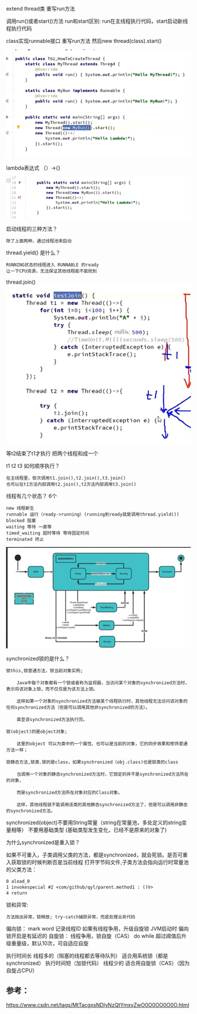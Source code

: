 

extend thread类 重写run方法

调用run()或者start()方法
run和start区别:
run在主线程执行代码，start启动新线程执行代码

class实现runnable接口 重写run方法
然后new thread(class).start()

![img_14.png](img_14.png)

lambda表达式 （）->{}

![img_15.png](img_15.png)

启动线程的三种方法？

    除了上面两种，通过线程池来启动

thread.yield() 是什么？

    RUNNING状态的线程进入 RUNNABLE 的ready
    让一下CPU资源，无法保证其他线程能不能抢到

thread.join()
![img_16.png](img_16.png)

等t2结束了t1才执行 把两个线程和成一个

t1 t2 t3 如何顺序执行？ 

    在主线程里，依次调用t1.join(),t2.join(),t3.join()
    也可以在t1方法内部调用t2.join(),t2方法内部调用t3.join()

线程有几个状态？ 6个

    new 线程新生
    runnable 运行（ready->running）(running到ready就是调用thread.yield())
    blocked 阻塞
    waiting 等待 一直等
    timed_waiting 超时等待 等待固定时间
    terminated 终止

![img_17.png](img_17.png)

synchronized锁的是什么？
    
    锁this,锁普通方法，锁当前对象实例;

        Java中每个对象都有一个锁或者称为监视器，当访问某个对象的synchronized方法时，表示将该对象上锁，而不仅仅是为该方法上锁。

        这样如果一个对象的synchronized方法被某个线程执行时，其他线程无法访问该对象的任何synchronized方法（但是可以调用其他非synchronized的方法）。

        直至该synchronized方法执行完。

    锁(object)的是object对象; 

        这里的object 可以为类中的一个属性、也可以是当前的对象，它的同步效果和修饰普通方法一样；

    锁静态方法,锁类.锁的是class，如果synchronized（obj.class)也是锁类的class

        当调用一个对象的静态synchronized方法时，它锁定的并不是synchronized方法所在的对象，

        而是synchronized方法所在对象对应的Class对象。

        这样，其他线程就不能调用该类的其他静态synchronized方法了，但是可以调用非静态的synchronized方法。
    

synchronized(object)不要用String常量（string在常量池，多处定义的string变量相等）
不要用基础类型 (基础类型发生变化，已经不是原来的对象了)

为什么synchronized是重入锁？

如果不可重入，子类调用父类的方法，都是synchronized，就会死锁。是否可重入获取锁的时候判断否是当前线程
打开字节码文件,子类方法会指向运行时常量池的父类方法：
```
0 aload_0
1 invokespecial #2 <com/github/qyl/parent.method1 : ()V>
4 return
```


锁和异常:

    方法抛出异常，锁释放; try-catch捕获异常，兜底处理业务代码

偏向锁：
    mark word 记录线程ID
    如果有线程争用，升级自旋锁
    JVM启动时 偏向锁开启是有延迟的
自旋锁：
    线程争用，锁自旋（CAS） do while 超过阈值后升级重量级，默认10次，可自适应自旋

执行时间长 线程多的（阻塞的线程都去等待队列） 适合用系统锁（都是synchronized）
执行时间短（加锁代码） 线程少的 适合用自旋锁（CAS）（因为自旋占CPU）


参考：
---
https://www.csdn.net/tags/MtTacgxsNDIyNzQtYmxvZwO0O0OO0O0O.html